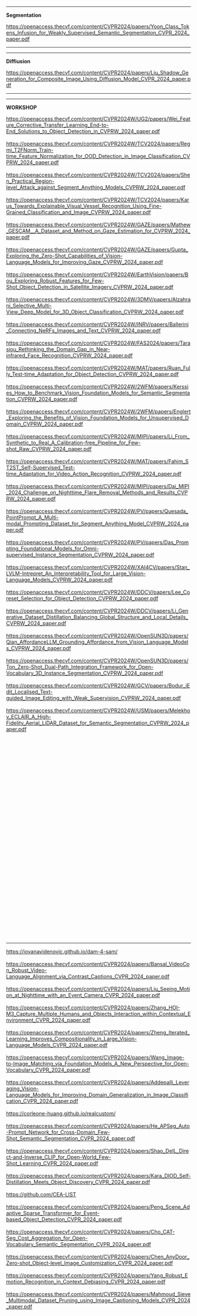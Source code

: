 ----------------
**Segmentation**

https://openaccess.thecvf.com/content/CVPR2024/papers/Yoon_Class_Tokens_Infusion_for_Weakly_Supervised_Semantic_Segmentation_CVPR_2024_paper.pdf



--------------

----------------
**Diffiusion**

https://openaccess.thecvf.com/content/CVPR2024/papers/Liu_Shadow_Generation_for_Composite_Image_Using_Diffusion_Model_CVPR_2024_paper.pdf



--------------



-------
**WORKSHOP**

https://openaccess.thecvf.com/content/CVPR2024W/UG2/papers/Wei_Feature_Corrective_Transfer_Learning_End-to-End_Solutions_to_Object_Detection_in_CVPRW_2024_paper.pdf<br><br>
https://openaccess.thecvf.com/content/CVPR2024W/TCV2024/papers/Regmi_T2FNorm_Train-time_Feature_Normalization_for_OOD_Detection_in_Image_Classification_CVPRW_2024_paper.pdf<br><br>
https://openaccess.thecvf.com/content/CVPR2024W/TCV2024/papers/Shen_Practical_Region-level_Attack_against_Segment_Anything_Models_CVPRW_2024_paper.pdf<br><br>
https://openaccess.thecvf.com/content/CVPR2024W/TCV2024/papers/Karus_Towards_Explainable_Visual_Vessel_Recognition_Using_Fine-Grained_Classification_and_Image_CVPRW_2024_paper.pdf<br><br>
https://openaccess.thecvf.com/content/CVPR2024W/GAZE/papers/Mathew_GESCAM__A_Dataset_and_Method_on_Gaze_Estimation_for_CVPRW_2024_paper.pdf<br><br>
https://openaccess.thecvf.com/content/CVPR2024W/GAZE/papers/Gupta_Exploring_the_Zero-Shot_Capabilities_of_Vision-Language_Models_for_Improving_Gaze_CVPRW_2024_paper.pdf<br><br>
https://openaccess.thecvf.com/content/CVPR2024W/EarthVision/papers/Bou_Exploring_Robust_Features_for_Few-Shot_Object_Detection_in_Satellite_Imagery_CVPRW_2024_paper.pdf<br><br>
https://openaccess.thecvf.com/content/CVPR2024W/3DMV/papers/Alzahrani_Selective_Multi-View_Deep_Model_for_3D_Object_Classification_CVPRW_2024_paper.pdf<br><br>
https://openaccess.thecvf.com/content/CVPR2024W/INRV/papers/Ballerini_Connecting_NeRFs_Images_and_Text_CVPRW_2024_paper.pdf<br><br>
https://openaccess.thecvf.com/content/CVPR2024W/FAS2024/papers/Tarasiou_Rethinking_the_Domain_Gap_in_Near-infrared_Face_Recognition_CVPRW_2024_paper.pdf<br><br>
https://openaccess.thecvf.com/content/CVPR2024W/MAT/papers/Ruan_Fully_Test-time_Adaptation_for_Object_Detection_CVPRW_2024_paper.pdf<br><br>
https://openaccess.thecvf.com/content/CVPR2024W/2WFM/papers/Kerssies_How_to_Benchmark_Vision_Foundation_Models_for_Semantic_Segmentation_CVPRW_2024_paper.pdf<br><br>
https://openaccess.thecvf.com/content/CVPR2024W/2WFM/papers/Englert_Exploring_the_Benefits_of_Vision_Foundation_Models_for_Unsupervised_Domain_CVPRW_2024_paper.pdf<br><br>
https://openaccess.thecvf.com/content/CVPR2024W/MIPI/papers/Li_From_Synthetic_to_Real_A_Calibration-free_Pipeline_for_Few-shot_Raw_CVPRW_2024_paper.pdf<br><br>
https://openaccess.thecvf.com/content/CVPR2024W/MAT/papers/Fahim_ST2ST_Self-Supervised_Test-time_Adaptation_for_Video_Action_Recognition_CVPRW_2024_paper.pdf<br><br>
https://openaccess.thecvf.com/content/CVPR2024W/MIPI/papers/Dai_MIPI_2024_Challenge_on_Nighttime_Flare_Removal_Methods_and_Results_CVPRW_2024_paper.pdf<br><br>
https://openaccess.thecvf.com/content/CVPR2024W/PV/papers/Quesada_PointPrompt_A_Multi-modal_Prompting_Dataset_for_Segment_Anything_Model_CVPRW_2024_paper.pdf<br><br>
https://openaccess.thecvf.com/content/CVPR2024W/PV/papers/Das_Prompting_Foundational_Models_for_Omni-supervised_Instance_Segmentation_CVPRW_2024_paper.pdf<br><br>
https://openaccess.thecvf.com/content/CVPR2024W/XAI4CV/papers/Stan_LVLM-Intrepret_An_Interpretability_Tool_for_Large_Vision-Language_Models_CVPRW_2024_paper.pdf<br><br>
https://openaccess.thecvf.com/content/CVPR2024W/DDCV/papers/Lee_Coreset_Selection_for_Object_Detection_CVPRW_2024_paper.pdf<br><br>
https://openaccess.thecvf.com/content/CVPR2024W/DDCV/papers/Li_Generative_Dataset_Distillation_Balancing_Global_Structure_and_Local_Details_CVPRW_2024_paper.pdf<br><br>
https://openaccess.thecvf.com/content/CVPR2024W/OpenSUN3D/papers/Qian_AffordanceLLM_Grounding_Affordance_from_Vision_Language_Models_CVPRW_2024_paper.pdf<br><br>
https://openaccess.thecvf.com/content/CVPR2024W/OpenSUN3D/papers/Ton_Zero-Shot_Dual-Path_Integration_Framework_for_Open-Vocabulary_3D_Instance_Segmentation_CVPRW_2024_paper.pdf<br><br>
https://openaccess.thecvf.com/content/CVPR2024W/GCV/papers/Bodur_iEdit_Localised_Text-guided_Image_Editing_with_Weak_Supervision_CVPRW_2024_paper.pdf<br><br>
https://openaccess.thecvf.com/content/CVPR2024W/USM/papers/Melekhov_ECLAIR_A_High-Fidelity_Aerial_LiDAR_Dataset_for_Semantic_Segmentation_CVPRW_2024_paper.pdf<br><br>
<br><br>
<br><br>
<br><br>
<br><br>
<br><br>
<br><br>
<br><br>
<br><br>
<br><br>
<br><br>
<br><br>
<br><br>
<br><br>
<br><br>
<br><br>
<br><br>

----------




https://jovanavidenovic.github.io/dam-4-sam/ <br><br>
https://openaccess.thecvf.com/content/CVPR2024/papers/Bansal_VideoCon_Robust_Video-Language_Alignment_via_Contrast_Captions_CVPR_2024_paper.pdf <br><br>
https://openaccess.thecvf.com/content/CVPR2024/papers/Liu_Seeing_Motion_at_Nighttime_with_an_Event_Camera_CVPR_2024_paper.pdf<br><br>
https://openaccess.thecvf.com/content/CVPR2024/papers/Zhang_HOI-M3_Capture_Multiple_Humans_and_Objects_Interaction_within_Contextual_Environment_CVPR_2024_paper.pdf<br><br>
https://openaccess.thecvf.com/content/CVPR2024/papers/Zheng_Iterated_Learning_Improves_Compositionality_in_Large_Vision-Language_Models_CVPR_2024_paper.pdf<br><br>
https://openaccess.thecvf.com/content/CVPR2024/papers/Wang_Image-to-Image_Matching_via_Foundation_Models_A_New_Perspective_for_Open-Vocabulary_CVPR_2024_paper.pdf<br><br>
https://openaccess.thecvf.com/content/CVPR2024/papers/Addepalli_Leveraging_Vision-Language_Models_for_Improving_Domain_Generalization_in_Image_Classification_CVPR_2024_paper.pdf<br><br>
https://corleone-huang.github.io/realcustom/<br><br>
https://openaccess.thecvf.com/content/CVPR2024/papers/He_APSeg_Auto-Prompt_Network_for_Cross-Domain_Few-Shot_Semantic_Segmentation_CVPR_2024_paper.pdf<br><br>
https://openaccess.thecvf.com/content/CVPR2024/papers/Shao_DeIL_Direct-and-Inverse_CLIP_for_Open-World_Few-Shot_Learning_CVPR_2024_paper.pdf<br><br>
https://openaccess.thecvf.com/content/CVPR2024/papers/Kara_DIOD_Self-Distillation_Meets_Object_Discovery_CVPR_2024_paper.pdf<br><br>
https://github.com/CEA-LIST<br><br>
https://openaccess.thecvf.com/content/CVPR2024/papers/Peng_Scene_Adaptive_Sparse_Transformer_for_Event-based_Object_Detection_CVPR_2024_paper.pdf<br><br>
https://openaccess.thecvf.com/content/CVPR2024/papers/Cho_CAT-Seg_Cost_Aggregation_for_Open-Vocabulary_Semantic_Segmentation_CVPR_2024_paper.pdf<br><br>
https://openaccess.thecvf.com/content/CVPR2024/papers/Chen_AnyDoor_Zero-shot_Object-level_Image_Customization_CVPR_2024_paper.pdf<br><br>
https://openaccess.thecvf.com/content/CVPR2024/papers/Yang_Robust_Emotion_Recognition_in_Context_Debiasing_CVPR_2024_paper.pdf<br><br>
https://openaccess.thecvf.com/content/CVPR2024/papers/Mahmoud_Sieve_Multimodal_Dataset_Pruning_using_Image_Captioning_Models_CVPR_2024_paper.pdf<br><br>
<br><br>
<br><br>
<br><br>
<br><br>
<br><br>
<br><br>
<br><br>
<br><br>
<br><br>
